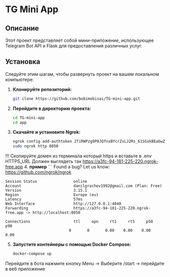 # TG Mini App

## Описание

Этот проект представляет собой мини-приложение, использующее Telegram Bot API и Flask для предоставления различных услуг. 

## Установка

Следуйте этим шагам, чтобы развернуть проект на вашем локальном компьютере:

1. **Клонируйте репозиторий:**

   ```bash
   git clone https://github.com/bobimobisai/TG-mini-app.git

2. **Перейдите в директорию проекта:**

    ```bash
    cd TG-mini-app
    cd app


3. **Скачайте и установите Ngrok:**

    ```bash
    ngrok config add-authtoken 2TiRWPzg9P0JQfnxBYcrZsLJ2Rs_61SGxkBEabwZU3KYo2mNE
    sudo ngrok http 8050

!!! Скопируйте домен из терминала который https и вставьте в .env HTTPS_URL
Должен выглядеть так https://a3fc-94-181-225-220.ngrok-free.app
4. **пример**
    ```
    Found a bug? Let us know: https://github.com/ngrok/ngrok

    Session Status                online
    Account                       danilgrachev1992@gmail.com (Plan: Free)
    Version                       3.15.1
    Region                        Europe (eu)
    Latency                       57ms
    Web Interface                 http://127.0.0.1:4040
    Forwarding                    https://a3fc-94-181-225-220.ngrok-free.app -> http://localhost:8050

    Connections                   ttl     opn     rt1     rt5     p50     p90
                                0       0       0.00    0.00    0.00    0.00

5. **Запустите контейнеры с помощью Docker Compose:**

    ```bash
    docker-compose up

Перейдите в бота нажмите кнопку Menu -> Выберите /start -> перейдите в веб приложение 
